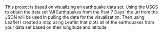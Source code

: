 This project is based on visualizing an earthquake data set.
Using the USGS to obtain the data set 'All Earthquakes from the Past 7 Days' the url from the JSON will be used in pulling the data for the visualization.
Then using Leaflet I created a map using Leaflet that plots all of the earthquakes from your data set based on their longitude and latitude.

